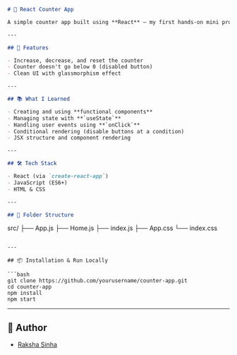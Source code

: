 
```markdown
# 🔢 React Counter App

A simple counter app built using **React** — my first hands-on mini project to explore core React concepts like state management and event handling.

---

## 🚀 Features

- Increase, decrease, and reset the counter
- Counter doesn't go below 0 (disabled button)
- Clean UI with glassmorphism effect

---

## 📚 What I Learned

- Creating and using **functional components**
- Managing state with **`useState`**
- Handling user events using **`onClick`**
- Conditional rendering (disable buttons at a condition)
- JSX structure and component rendering

---

## 🛠️ Tech Stack

- React (via `create-react-app`)
- JavaScript (ES6+)
- HTML & CSS

---

## 📂 Folder Structure

```

src/
├── App.js
├── Home.js
├── index.js
├── App.css
└── index.css

````

---

## 📦 Installation & Run Locally

```bash
git clone https://github.com/yourusername/counter-app.git
cd counter-app
npm install
npm start
````

---

## 🌟 Author

* [Raksha Sinha](https://github.com/rakshasinha1908)

```
